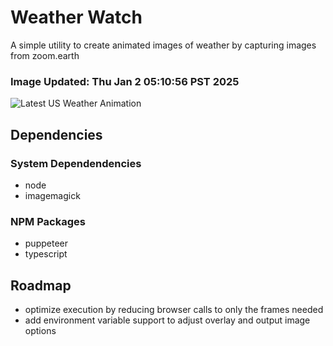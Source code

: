 # Weather Watch

A simple utility to create animated images of weather by capturing images from zoom.earth

### Image Updated: Thu Jan  2 05:10:56 PST 2025

![Latest US Weather Animation](animations/2025-01-02.webp)

## Dependencies
### System Dependendencies
* node
* imagemagick
### NPM Packages
* puppeteer
* typescript

## Roadmap
* optimize execution by reducing browser calls to only the frames needed
* add environment variable support to adjust overlay and output image options
